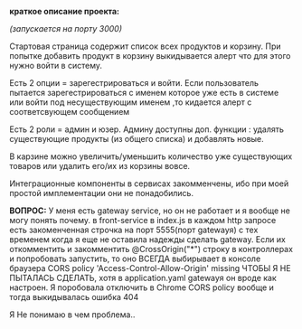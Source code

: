 **краткое описание проекта:**

*(запускается на порту 3000)*

Стартовая страница содержит список всех продуктов и корзину. При попытке добавить продукт в
корзину выкидывается алерт что для этого нужно войти в систему.

Есть 2 опции = зарегестрироваться и войти.
Если пользователь пытается зарегестрироваться с именем которое уже есть в системе или 
войти под несуществующим именем ,то кидается алерт с соответсвующем сообщением

Есть 2 роли = админ и юзер.
Админу доступны доп. функции : удалять существующие продукты (из общего списка)
и добавлять новые.

В карзине можно увеличить/уменьшить количество уже существующих товаров или удалить 
его/их из корзины вовсе.

Интеграционные компоненты в сервисах закомменчены, ибо при моей простой имплементации 
они не понадобились.

**ВОПРОС:**
У меня есть gateway service, но он не работает и я вообще не могу понять почему.
в front-service в index.js в каждом http запросе есть закоменченная строчка на 
порт 5555(порт gatewayя) c тех временем когда я еще не оставила надежды 
сделать gateway. Если их откомментить и закомментить @CrossOrigin("*") строку 
в контроллерах и попробовать запустить, то оно ВСЕГДА выбирывает в консоле браузера 
CORS policy 'Access-Control-Allow-Origin' missing ЧТОБЫ Я НЕ ПЫТАЛАСЬ СДЕЛАТЬ, хотя в 
application.yaml gatewayя он вроде как настроен.
Я поробовала отключить в Chrome CORS policy вообще и тогда выкидывалась ошибка 404

Я Не понимаю в чем проблема..



